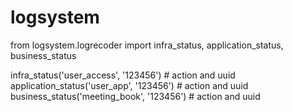 # logsystem

from logsystem.logrecoder import infra_status, application_status, business_status

infra_status('user_access', '123456') # action and uuid
application_status('user_app', '123456') # action and uuid
business_status('meeting_book', '123456') # action and uuid
